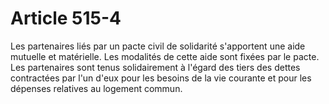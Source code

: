 # Article 515-4

Les partenaires liés par un pacte civil de solidarité s'apportent une aide mutuelle et matérielle. Les modalités de cette aide sont fixées par le pacte.   Les partenaires sont tenus solidairement à l'égard des tiers des dettes contractées par l'un d'eux pour les besoins de la vie courante et pour les dépenses relatives au logement commun.
